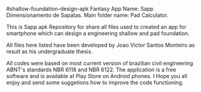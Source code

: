 #shallow-foundation-design-apk
Fantasy App Name: Sapp Dimensionamento de Sapatas.
Main folder name: Pad Calculator.

This is Sapp apk Repository for share all files used to created an app for smartphone which can design a engineering shallow and pad foundation.

All files here listed have been developed by Joao Victor Santos Monteiro as result as his undergraduate thesis.  

All codes were based on most current version of brazilian civil engineering  ABNT's standards NBR 6118 and NBR 6122. The application is a free software and is available at Play Store on Android phones.  I Hope you all enjoy and send some suggetions how to improve the code functioning.
